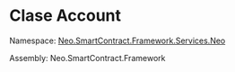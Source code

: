 # Clase Account

Namespace: [Neo.SmartContract.Framework.Services.Neo](../AntShares.md)

Assembly: Neo.SmartContract.Framework

